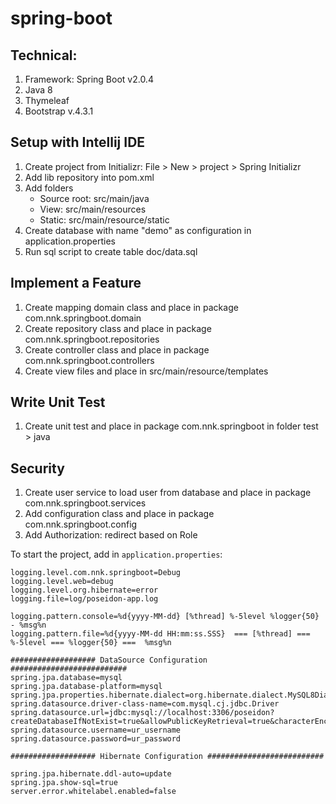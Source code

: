 # spring-boot
## Technical:

1. Framework: Spring Boot v2.0.4
2. Java 8
3. Thymeleaf
4. Bootstrap v.4.3.1


## Setup with Intellij IDE
1. Create project from Initializr: File > New > project > Spring Initializr
2. Add lib repository into pom.xml
3. Add folders
    - Source root: src/main/java
    - View: src/main/resources
    - Static: src/main/resource/static
4. Create database with name "demo" as configuration in application.properties
5. Run sql script to create table doc/data.sql

## Implement a Feature
1. Create mapping domain class and place in package com.nnk.springboot.domain
2. Create repository class and place in package com.nnk.springboot.repositories
3. Create controller class and place in package com.nnk.springboot.controllers
4. Create view files and place in src/main/resource/templates

## Write Unit Test
1. Create unit test and place in package com.nnk.springboot in folder test > java

## Security
1. Create user service to load user from  database and place in package com.nnk.springboot.services
2. Add configuration class and place in package com.nnk.springboot.config
3. Add Authorization: redirect based on Role

To start the project, add in `application.properties`:
```properties
logging.level.com.nnk.springboot=Debug
logging.level.web=debug
logging.level.org.hibernate=error
logging.file=log/poseidon-app.log

logging.pattern.console=%d{yyyy-MM-dd} [%thread] %-5level %logger{50} - %msg%n
logging.pattern.file=%d{yyyy-MM-dd HH:mm:ss.SSS}  === [%thread] === %-5level === %logger{50} ===  %msg%n

################### DataSource Configuration ##########################
spring.jpa.database=mysql
spring.jpa.database-platform=mysql
spring.jpa.properties.hibernate.dialect=org.hibernate.dialect.MySQL8Dialect
spring.datasource.driver-class-name=com.mysql.cj.jdbc.Driver
spring.datasource.url=jdbc:mysql://localhost:3306/poseidon?createDatabaseIfNotExist=true&allowPublicKeyRetrieval=true&characterEncoding=utf8&useSSL=false&useJDBCCompliantTimezoneShift=true&useLegacyDatetimeCode=false&serverTimezone=UTC
spring.datasource.username=ur_username
spring.datasource.password=ur_password

################### Hibernate Configuration ##########################

spring.jpa.hibernate.ddl-auto=update
spring.jpa.show-sql=true
server.error.whitelabel.enabled=false
```
